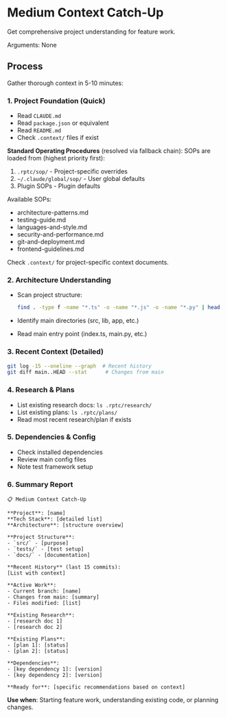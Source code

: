 # Medium Context Catch-Up

Get comprehensive project understanding for feature work.

Arguments: None

## Process

Gather thorough context in 5-10 minutes:

### 1. Project Foundation (Quick)

- Read `CLAUDE.md`
- Read `package.json` or equivalent
- Read `README.md`
- Check `.context/` files if exist

**Standard Operating Procedures** (resolved via fallback chain):
SOPs are loaded from (highest priority first):

1. `.rptc/sop/` - Project-specific overrides
2. `~/.claude/global/sop/` - User global defaults
3. Plugin SOPs - Plugin defaults

Available SOPs:

- architecture-patterns.md
- testing-guide.md
- languages-and-style.md
- security-and-performance.md
- git-and-deployment.md
- frontend-guidelines.md

Check `.context/` for project-specific context documents.

### 2. Architecture Understanding

- Scan project structure:

  ```bash
  find . -type f -name "*.ts" -o -name "*.js" -o -name "*.py" | head -20
  ```

- Identify main directories (src, lib, app, etc.)
- Read main entry point (index.ts, main.py, etc.)

### 3. Recent Context (Detailed)

```bash
git log -15 --oneline --graph  # Recent history
git diff main..HEAD --stat      # Changes from main
```

### 4. Research & Plans

- List existing research docs: `ls .rptc/research/`
- List existing plans: `ls .rptc/plans/`
- Read most recent research/plan if exists

### 5. Dependencies & Config

- Check installed dependencies
- Review main config files
- Note test framework setup

### 6. Summary Report

```text
📋 Medium Context Catch-Up

**Project**: [name]
**Tech Stack**: [detailed list]
**Architecture**: [structure overview]

**Project Structure**:
- `src/` - [purpose]
- `tests/` - [test setup]
- `docs/` - [documentation]

**Recent History** (last 15 commits):
[List with context]

**Active Work**:
- Current branch: [name]
- Changes from main: [summary]
- Files modified: [list]

**Existing Research**:
- [research doc 1]
- [research doc 2]

**Existing Plans**:
- [plan 1]: [status]
- [plan 2]: [status]

**Dependencies**:
- [key dependency 1]: [version]
- [key dependency 2]: [version]

**Ready for**: [specific recommendations based on context]
```

**Use when**: Starting feature work, understanding existing code, or planning changes.
